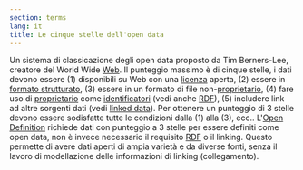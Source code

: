 ```yaml
---
section: terms
lang: it
title: Le cinque stelle dell'open data
---
```


Un sistema di classicazione degli open data proposto da Tim Berners-Lee, creatore del World Wide [Web](../web/). Il punteggio massimo è di cinque stelle, i dati devono essere (1) disponibili su Web con una [licenza](../licence/) aperta, (2) essere in [formato strutturato](../structured-data/), (3) essere in un formato di file non-[proprietario](../proprietary/), (4) fare uso di [proprietario](../URI/) come [identificatori](../identifiers/) (vedi anche [RDF](../rdf/)), (5) includere link ad altre sorgenti dati (vedi [linked data](../linked-data/)). Per ottenere un punteggio di 3 stelle devono essere sodisfatte tutte le condizioni dalla (1) alla (3), ecc.. L'[Open Definition](../open-definition/) richiede dati con punteggio a 3 stelle per essere definiti come open data, non è invece necessario il requisito [RDF](../rdf/) o il linking. Questo permette di avere dati aperti di ampia varietà e da diverse fonti, senza il lavoro di modellazione delle informazioni di linking (collegamento).
